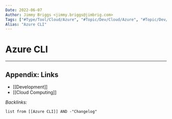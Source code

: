 ```yaml
---
Date: 2022-06-07
Author: Jimmy Briggs <jimmy.briggs@jimbrig.com>
Tags: ["#Type/Tool/Cloud/Azure", "#Topic/Dev/Cloud/Azure", "#Topic/Dev/CLI"]
Alias: "Azure CLI"
---
```


# Azure CLI

***

## Appendix: Links

- [[Development]]
- [[Cloud Computing]]


*Backlinks:*

```dataview
list from [[Azure CLI]] AND -"Changelog"
```
